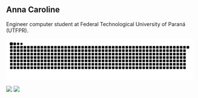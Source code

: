 ## Anna Caroline
Engineer computer student at Federal Technological University of Paraná (UTFPR).
<div>
  
![Snake animation](https://github.com/annaosousa/annaosousa/blob/output/github-contribution-grid-snake.svg) 
  
  <a href="https://www.linkedin.com/in/anna-caroline-de-oliveira-sousa" target="_blank"><img src="https://img.shields.io/badge/-LinkedIn-%230077B5?style=for-the-badge&logo=linkedin&logoColor=white" target="_blank"></a>
  <a href = "mailto: annaosousa@outlook.com"><img src="https://img.shields.io/badge/Microsoft_Outlook-0078D4?style=for-the-badge&logo=microsoft-outlook&logoColor=white"    target="_blank"></a>
  
</div>


